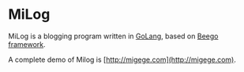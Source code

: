 # MiLog

MiLog is a blogging program written in [GoLang](https://golang.org), based on [Beego framework](http://beego.me/).

A complete demo of Milog is [http://migege.com](http://migege.com).
